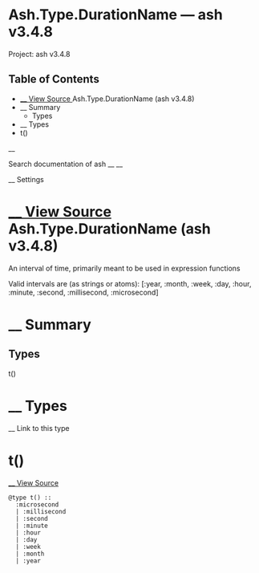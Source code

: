 # Ash.Type.DurationName — ash v3.4.8

Project: ash v3.4.8

## Table of Contents

- [ __ View Source ](external_link) Ash.Type.DurationName (ash v3.4.8)
- __ Summary
  - Types
- __ Types
- t()

__

Search documentation of ash __ __

__ Settings

#  [ __ View Source ](external_link) Ash.Type.DurationName (ash v3.4.8)

An interval of time, primarily meant to be used in expression functions

Valid intervals are (as strings or atoms): [:year, :month, :week, :day, :hour, :minute, :second, :millisecond, :microsecond]

#  __ Summary

##  Types

t()

#  __ Types

__ Link to this type

# t()

[ __ View Source ](external_link)
    
    
    @type t() ::
      :microsecond
      | :millisecond
      | :second
      | :minute
      | :hour
      | :day
      | :week
      | :month
      | :year
